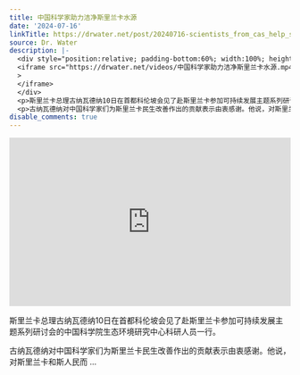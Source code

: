 ```yaml
---
title: 中国科学家助力洁净斯里兰卡水源
date: '2024-07-16'
linkTitle: https://drwater.net/post/20240716-scientists_from_cas_help_source_water_of_srilanka/
source: Dr. Water
description: |-
  <div style="position:relative; padding-bottom:60%; width:100%; height:0">
  <iframe src="https://drwater.net/videos/中国科学家助力洁净斯里兰卡水源.mp4" scrolling="no" border="0" frameborder="no" framespacing="0" allowfullscreen="true" style="position:absolute; height: 100%; width: 100%;"
  >
  </iframe>
  </div>
  <p>斯里兰卡总理古纳瓦德纳10日在首都科伦坡会见了赴斯里兰卡参加可持续发展主题系列研讨会的中国科学院生态环境研究中心科研人员一行。</p>
  <p>古纳瓦德纳对中国科学家们为斯里兰卡民生改善作出的贡献表示由衷感谢。他说，对斯里兰卡和斯人民而 ...
disable_comments: true
---
```

<div style="position:relative; padding-bottom:60%; width:100%; height:0">
<iframe src="https://drwater.net/videos/中国科学家助力洁净斯里兰卡水源.mp4" scrolling="no" border="0" frameborder="no" framespacing="0" allowfullscreen="true" style="position:absolute; height: 100%; width: 100%;"
>
</iframe>
</div>
<p>斯里兰卡总理古纳瓦德纳10日在首都科伦坡会见了赴斯里兰卡参加可持续发展主题系列研讨会的中国科学院生态环境研究中心科研人员一行。</p>
<p>古纳瓦德纳对中国科学家们为斯里兰卡民生改善作出的贡献表示由衷感谢。他说，对斯里兰卡和斯人民而 ...